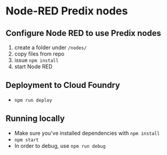 # Node-RED Predix nodes

## Configure Node RED to use Predix nodes

1. create a folder under `/nodes/`
2. copy files from repo
3. issue `npm install`
4. start Node RED

## Deployment to Cloud Foundry
* `npm run deploy`

## Running locally
* Make sure you've installed dependencies with `npm install`
* `npm start`
* In order to debug, use `npm run debug`
